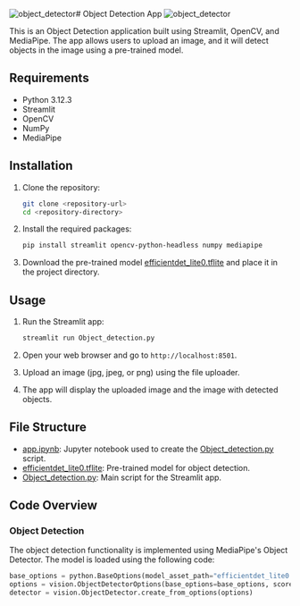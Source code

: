 ![object_detector](https://github.com/user-attachments/assets/dacaf091-72ad-4bd4-9555-30d334446c30)# Object Detection App
![object_detector](https://github.com/user-attachments/assets/ca285a8e-0d03-4ffd-8bca-a4bd2c64c56d)


This is an Object Detection application built using Streamlit, OpenCV, and MediaPipe. The app allows users to upload an image, and it will detect objects in the image using a pre-trained model.

## Requirements

- Python 3.12.3
- Streamlit
- OpenCV
- NumPy
- MediaPipe

## Installation

1. Clone the repository:
    ```sh
    git clone <repository-url>
    cd <repository-directory>
    ```

2. Install the required packages:
    ```sh
    pip install streamlit opencv-python-headless numpy mediapipe
    ```

3. Download the pre-trained model [efficientdet_lite0.tflite](http://_vscodecontentref_/0) and place it in the project directory.

## Usage

1. Run the Streamlit app:
    ```sh
    streamlit run Object_detection.py
    ```

2. Open your web browser and go to `http://localhost:8501`.

3. Upload an image (jpg, jpeg, or png) using the file uploader.

4. The app will display the uploaded image and the image with detected objects.

## File Structure

- [app.ipynb](http://_vscodecontentref_/1): Jupyter notebook used to create the [Object_detection.py](http://_vscodecontentref_/2) script.
- [efficientdet_lite0.tflite](http://_vscodecontentref_/3): Pre-trained model for object detection.
- [Object_detection.py](http://_vscodecontentref_/4): Main script for the Streamlit app.

## Code Overview

### Object Detection

The object detection functionality is implemented using MediaPipe's Object Detector. The model is loaded using the following code:

```python
base_options = python.BaseOptions(model_asset_path="efficientdet_lite0.tflite")
options = vision.ObjectDetectorOptions(base_options=base_options, score_threshold=0.5)
detector = vision.ObjectDetector.create_from_options(options)

